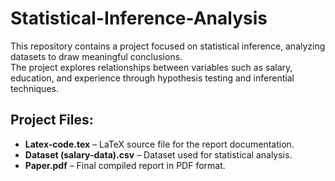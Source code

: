 # Statistical-Inference-Analysis

This repository contains a project focused on statistical inference, analyzing datasets to draw meaningful conclusions.  
The project explores relationships between variables such as salary, education, and experience through hypothesis testing and inferential techniques.

## Project Files:
- **Latex-code.tex** – LaTeX source file for the report documentation.  
- **Dataset (salary-data).csv** – Dataset used for statistical analysis.  
- **Paper.pdf** – Final compiled report in PDF format.  



